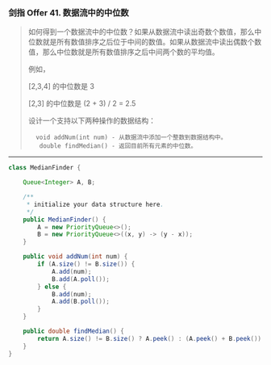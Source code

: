 ### 剑指 Offer 41. 数据流中的中位数

>如何得到一个数据流中的中位数？如果从数据流中读出奇数个数值，那么中位数就是所有数值排序之后位于中间的数值。如果从数据流中读出偶数个数值，那么中位数就是所有数值排序之后中间两个数的平均值。
>
>例如，
>
>[2,3,4] 的中位数是 3
>
>[2,3] 的中位数是 (2 + 3) / 2 = 2.5
>
>   设计一个支持以下两种操作的数据结构：
>
>       void addNum(int num) - 从数据流中添加一个整数到数据结构中。
>        double findMedian() - 返回目前所有元素的中位数。
***
```java
class MedianFinder {

    Queue<Integer> A, B;

    /**
     * initialize your data structure here.
     */
    public MedianFinder() {
        A = new PriorityQueue<>();
        B = new PriorityQueue<>((x, y) -> (y - x));
    }

    public void addNum(int num) {
        if (A.size() != B.size()) {
            A.add(num);
            B.add(A.poll());
        } else {
            B.add(num);
            A.add(B.poll());
        }
    }

    public double findMedian() {
        return A.size() != B.size() ? A.peek() : (A.peek() + B.peek()) / 2.0;
    }
}
```
